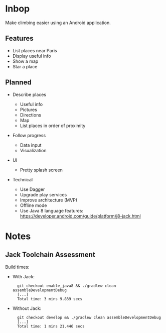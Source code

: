 # Inbop

Make climbing easier using an Android application.

## Features

- List places near Paris
- Display useful info 
- Show a map
- Star a place

## Planned

- Describe places
  - Useful info
  - Pictures
  - Directions
  - Map
  - List places in order of proximity

- Follow progress
    - Data input
    - Visualization

- UI
  - Pretty splash screen

- Technical
  - Use Dagger
  - Upgrade play services
  - Improve architecture (MVP)
  - Offline mode
  - Use Java 8 language features: https://developer.android.com/guide/platform/j8-jack.html

# Notes

## Jack Toolchain Assessment

Build times:

- With Jack:

        git checkout enable_java8 && ./gradlew clean assembleDevelopmentDebug
        [...]
        Total time: 3 mins 9.839 secs

- Without Jack:

        git checkout develop && ./gradlew clean assembleDevelopmentDebug
        [...]
        Total time: 1 mins 21.446 secs

